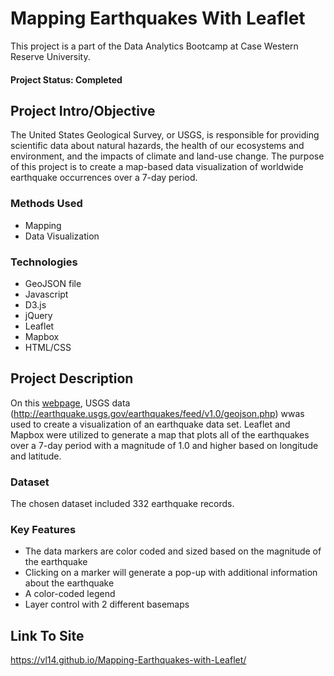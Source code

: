 # Mapping Earthquakes With Leaflet
This project is a part of the Data Analytics Bootcamp at Case Western Reserve University.

#### Project Status: Completed

## Project Intro/Objective
The United States Geological Survey, or USGS, is responsible for providing scientific data about natural hazards, the health of our ecosystems and environment, and the impacts of climate and land-use change. The purpose of this project is to create a map-based data visualization of worldwide earthquake occurrences over a 7-day period.

### Methods Used
* Mapping
* Data Visualization

### Technologies
* GeoJSON file
* Javascript
* D3.js
* jQuery
* Leaflet
* Mapbox
* HTML/CSS

## Project Description
On this [webpage](https://vl14.github.io/Mapping-Earthquakes-with-Leaflet/), USGS data (http://earthquake.usgs.gov/earthquakes/feed/v1.0/geojson.php) wwas used to create a visualization of an earthquake data set. Leaflet and Mapbox were utilized to generate a map that plots all of the earthquakes over a 7-day period with a magnitude of 1.0 and higher based on longitude and latitude.

### Dataset
The chosen dataset included 332 earthquake records.

### Key Features
* The data markers are color coded and sized based on the magnitude of the earthquake
* Clicking on a marker will generate a pop-up with additional information about the earthquake
* A color-coded legend
* Layer control with 2 different basemaps

## Link To Site
https://vl14.github.io/Mapping-Earthquakes-with-Leaflet/
